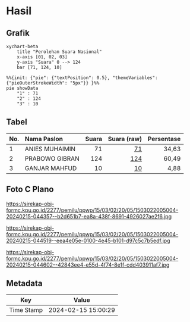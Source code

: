 # Hasil

## Grafik

```mermaid
xychart-beta
    title "Perolehan Suara Nasional"
    x-axis [01, 02, 03]
    y-axis "Suara" 0 --> 124
    bar [71, 124, 10]
```

```mermaid
%%{init: {"pie": {"textPosition": 0.5}, "themeVariables": {"pieOuterStrokeWidth": "5px"}} }%%
pie showData
    "1" : 71
    "2" : 124
    "3" : 10
```

## Tabel

| No. | Nama Paslon    | Suara | Suara (raw) | Persentase |
|:--- |:-------------- | -----:| -----------:| ----------:|
| 1   | ANIES MUHAIMIN | 71    | [71][p-1]   | 34,63      |
| 2   | PRABOWO GIBRAN | 124   | [124][p-2]  | 60,49      |
| 3   | GANJAR MAHFUD  | 10    | [10][p-3]   | 4,88       |


[p-1]: https://github.com/gigit-pemilu/pemilu-2024/blob/main/pilpres/hitung-suara/sub/15-jambi/sub/03-sarolangun/sub/02-limun/sub/2005-pulau-pandan/sub/004-tps/sub/paslon-1.txt
[p-2]: https://github.com/gigit-pemilu/pemilu-2024/blob/main/pilpres/hitung-suara/sub/15-jambi/sub/03-sarolangun/sub/02-limun/sub/2005-pulau-pandan/sub/004-tps/sub/paslon-2.txt
[p-3]: https://github.com/gigit-pemilu/pemilu-2024/blob/main/pilpres/hitung-suara/sub/15-jambi/sub/03-sarolangun/sub/02-limun/sub/2005-pulau-pandan/sub/004-tps/sub/paslon-3.txt

## Foto C Plano

https://sirekap-obj-formc.kpu.go.id/2277/pemilu/ppwp/15/03/02/20/05/1503022005004-20240215-044357--b2d651b7-ea8a-438f-8691-4926027ae2f6.jpg

https://sirekap-obj-formc.kpu.go.id/2277/pemilu/ppwp/15/03/02/20/05/1503022005004-20240215-044519--eea4e05e-0100-4e45-b101-d97c5c7b5edf.jpg

https://sirekap-obj-formc.kpu.go.id/2277/pemilu/ppwp/15/03/02/20/05/1503022005004-20240215-044602--42843ee4-e55d-4f74-8e1f-cdd403911af7.jpg


## Metadata

| Key        | Value               |
| ---------- | ------------------- |
| Time Stamp | 2024-02-15 15:00:29 |




